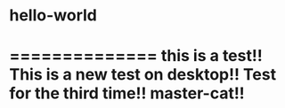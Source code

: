 # hello-world
==============
this is a test!!
This is a new test on desktop!!
Test for the third time!!
master-cat!!
==============
